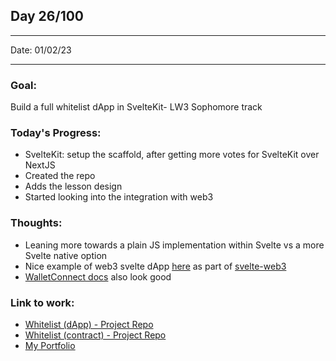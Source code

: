 ## Day 26/100

---

Date: 01/02/23

---

### Goal: 

Build a full whitelist dApp in SvelteKit- LW3 Sophomore track

### **Today's Progress**: 

- SvelteKit: setup the scaffold, after getting more votes for SvelteKit over NextJS
- Created the repo
- Adds the lesson design
- Started looking into the integration with web3

### **Thoughts**: 

- Leaning more towards a plain JS implementation within Svelte vs a more Svelte native option
- Nice example of web3 svelte dApp [here](https://github.com/clbrge/svelte-web3/blob/master/examples/svelte-app-template-web3/src/App.svelte) as part of [svelte-web3](https://www.npmjs.com/package/svelte-web3?activeTab=readme)
- [WalletConnect docs](https://docs.walletconnect.com/2.0/web3modal/html-js/installation) also look good 


### **Link to work:** 
- [Whitelist (dApp) - Project Repo](https://github.com/activate-glacier-instinct/whitelist-dapp-svelte--lw3)
- [Whitelist (contract) - Project Repo](https://github.com/activate-glacier-instinct/whitelist-contract-foundry--lw3)
- [My Portfolio](https://activate-glacier-instinct.github.io/)